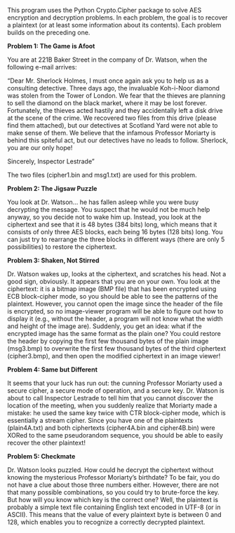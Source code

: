 This program uses the Python Crypto.Cipher package to solve AES encryption and decryption problems. In each problem, the goal is to recover a plaintext (or at least some information about its contents). Each problem builds on the preceding one.


**Problem 1: The Game is Afoot**

You are at 221B Baker Street in the company of Dr. Watson, when the following e-mail arrives:


“Dear Mr. Sherlock Holmes,
I must once again ask you to help us as a consulting detective. Three days ago, the invaluable
Koh-i-Noor diamond was stolen from the Tower of London. We fear that the thieves are planning
to sell the diamond on the black market, where it may be lost forever. Fortunately, the thieves
acted hastily and they accidentally left a disk drive at the scene of the crime. We recovered two
files from this drive (please find them attached), but our detectives at Scotland Yard were not able
to make sense of them. We believe that the infamous Professor Moriarty is behind this spiteful
act, but our detectives have no leads to follow. Sherlock, you are our only hope!


Sincerely,
Inspector Lestrade”


The two files (cipher1.bin and msg1.txt) are used for this problem.


**Problem 2: The Jigsaw Puzzle**

You look at Dr. Watson... he has fallen asleep while you were busy decrypting the message. You
suspect that he would not be much help anyway, so you decide not to wake him up. Instead, you
look at the ciphertext and see that it is 48 bytes (384 bits) long, which means that it consists of
only three AES blocks, each being 16 bytes (128 bits) long. You can just try to rearrange the three
blocks in different ways (there are only 5 possibilities) to restore the ciphertext.


**Problem 3: Shaken, Not Stirred**

Dr. Watson wakes up, looks at the ciphertext, and scratches his head. Not a good sign, obviously.
It appears that you are on your own. You look at the ciphertext: it is a bitmap image (BMP file)
that has been encrypted using ECB block-cipher mode, so you should be able to see the patterns
of the plaintext. However, you cannot open the image since the header of the file is encrypted,
so no image-viewer program will be able to figure out how to display it (e.g., without the header,
a program will not know what the width and height of the image are). Suddenly, you get an idea:
what if the encrypted image has the same format as the plain one? You could restore the header
by copying the first few thousand bytes of the plain image (msg3.bmp) to overwrite the first
few thousand bytes of the third ciphertext (cipher3.bmp), and then open the modified
ciphertext in an image viewer!


**Problem 4: Same but Different**

It seems that your luck has run out: the cunning Professor Moriarty used a secure cipher, a secure
mode of operation, and a secure key. Dr. Watson is about to call Inspector Lestrade to tell him
that you cannot discover the location of the meeting, when you suddenly realize that Moriarty
made a mistake: he used the same key twice with CTR block-cipher mode, which is essentially a
stream cipher. Since you have one of the plaintexts (plain4A.txt) and both ciphertexts
(cipher4A.bin and cipher4B.bin) were XORed to the same pseudorandom sequence,
you should be able to easily recover the other plaintext!


**Problem 5: Checkmate**

Dr. Watson looks puzzled. How could he decrypt the ciphertext without knowing the mysterious
Professor Moriarty’s birthdate? To be fair, you do not have a clue about those three numbers
either. However, there are not that many possible combinations, so you could try to brute-force
the key. But how will you know which key is the correct one? Well, the plaintext is probably a
simple text file containing English text encoded in UTF-8 (or in ASCII). This means that the value
of every plaintext byte is between 0 and 128, which enables you to recognize a correctly
decrypted plaintext.